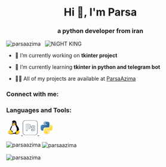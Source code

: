 <h1 align="center">Hi 👋, I'm Parsa</h1>
<h3 align="center">a python developer from iran</h3>

<img align="right" alt="NiGHT KING" width = "400" src="https://mir-s3-cdn-cf.behance.net/project_modules/hd/06f21a161921919.63cd7887d0a70.gif">

<p align="left"> <img src="https://komarev.com/ghpvc/?username=parsaazima&label=Profile%20views&color=0e75b6&style=flat" alt="parsaazima" /> </p>

- 🔭 I’m currently working on **tkinter project**

- 🌱 I’m currently learning **tkinter in python and telegram bot**

- 👨‍💻 All of my projects are available at [ParsaAzima](ParsaAzima)

<h3 align="left">Connect with me:</h3>
<p align="left">
</p>

<h3 align="left">Languages and Tools:</h3>
<p align="left"> <a href="https://www.linux.org/" target="_blank" rel="noreferrer"> <img src="https://raw.githubusercontent.com/devicons/devicon/master/icons/linux/linux-original.svg" alt="linux" width="40" height="40"/> </a> <a href="https://www.photoshop.com/en" target="_blank" rel="noreferrer"> <img src="https://raw.githubusercontent.com/devicons/devicon/master/icons/photoshop/photoshop-line.svg" alt="photoshop" width="40" height="40"/> </a> <a href="https://www.python.org" target="_blank" rel="noreferrer"> <img src="https://raw.githubusercontent.com/devicons/devicon/master/icons/python/python-original.svg" alt="python" width="40" height="40"/> </a> </p>

<p><img align="left" src="https://github-readme-stats.vercel.app/api/top-langs?username=parsaazima&show_icons=true&locale=en&layout=compact" alt="parsaazima" /></p>

<p>&nbsp;<img align="center" src="https://github-readme-stats.vercel.app/api?username=parsaazima&show_icons=true&locale=en" alt="parsaazima" /></p>

<p><img align="center" src="https://github-readme-streak-stats.herokuapp.com/?user=parsaazima&" alt="parsaazima" /></p>

